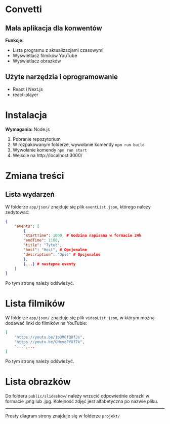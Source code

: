 # Convetti

## Mała aplikacja dla konwentów

**Funkcje:**

* Lista programu z aktualizacjami czasowymi
* Wyświetlacz filmików YouTube
* Wyświetlacz obrazków

## Użyte narzędzia i oprogramowanie

* React i Next.js
* react-player

# Instalacja

**Wymagania:** Node.js

1. Pobranie repozytorium
2. W rozpakowanym folderze, wywołanie komendy `npm run build`
3. Wywołanie komendy `npm run start`
4. Wejście na http://localhost:3000/

# Zmiana treści
## Lista wydarzeń

W folderze `app/json/` znajduje się plik `eventList.json`, którego należy zedytować:

```json
{
    "events": [
        {
        "startTime": 1000, # Godzina napisana w formacie 24h
        "endTime": 1100,
        "title": "Tytuł",
        "host": "Host", # Opcjonalne
        "description": "Opis" # Opcjonalne
        },
        {...} # następne eventy
    ]
}
```

Po tym stronę należy odświeżyć.

# Lista filmików

W folderze `app/json/` znajduje się plik `videoList.json`, w którym można dodawać linki do filmików na YouTubie:
``` json
[
    "https://youtu.be/1pDM6fQUfJs",
    "https://youtu.be/GNeyqFfXf7k",
    "...",...
]
```

Po tym stronę należy odświeżyć.

# Lista obrazków

Do folderu `public/slideshow/` należy wrzucić odpowiednie obrazki w formacie .png lub .jpg. Kolejność zdjęć jest alfabetyczna po nazwie pliku.

---
Prosty diagram strony znajduje się w folderze `projekt/`